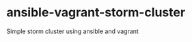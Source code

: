 ansible-vagrant-storm-cluster
=============================

Simple storm cluster using ansible and vagrant

